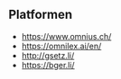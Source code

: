 
## Platformen
* https://www.omnius.ch/
* https://omnilex.ai/en/
* http://gsetz.li/
* https://bger.li/
